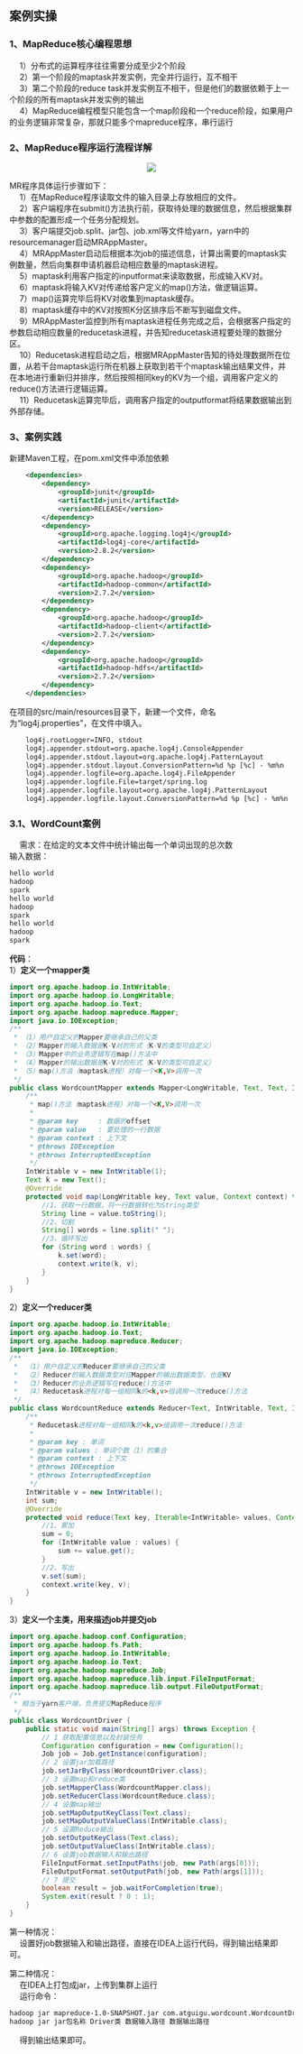 ## 案例实操
### 1、MapReduce核心编程思想
&emsp; 1）分布式的运算程序往往需要分成至少2个阶段  
&emsp; 2）第一个阶段的maptask并发实例，完全并行运行，互不相干  
&emsp; 3）第二个阶段的reduce task并发实例互不相干，但是他们的数据依赖于上一个阶段的所有maptask并发实例的输出    
&emsp; 4）MapReduce编程模型只能包含一个map阶段和一个reduce阶段，如果用户的业务逻辑非常复杂，那就只能多个mapreduce程序，串行运行  

### 2、MapReduce程序运行流程详解  
<p align="center">
<img src="https://github.com/Dr11ft/BigDataGuide/blob/master/Pics/Hadoop%E6%96%87%E6%A1%A3Pics/MapReduce/MapReduce%E7%A8%8B%E5%BA%8F%E8%BF%90%E8%A1%8C%E6%B5%81%E7%A8%8B%E8%AF%A6%E8%A7%A3.png"/>  
<p align="center">
</p>
</p>  

MR程序具体运行步骤如下：  
&emsp; 1）在MapReduce程序读取文件的输入目录上存放相应的文件。  
&emsp; 2）客户端程序在submit()方法执行前，获取待处理的数据信息，然后根据集群中参数的配置形成一个任务分配规划。   
&emsp; 3）客户端提交job.split、jar包、job.xml等文件给yarn，yarn中的resourcemanager启动MRAppMaster。   
&emsp; 4）MRAppMaster启动后根据本次job的描述信息，计算出需要的maptask实例数量，然后向集群申请机器启动相应数量的maptask进程。   
&emsp; 5）maptask利用客户指定的inputformat来读取数据，形成输入KV对。   
&emsp; 6）maptask将输入KV对传递给客户定义的map()方法，做逻辑运算。   
&emsp; 7）map()运算完毕后将KV对收集到maptask缓存。  
&emsp; 8）maptask缓存中的KV对按照K分区排序后不断写到磁盘文件。   
&emsp; 9）MRAppMaster监控到所有maptask进程任务完成之后，会根据客户指定的参数启动相应数量的reducetask进程，并告知reducetask进程要处理的数据分区。   
&emsp; 10）Reducetask进程启动之后，根据MRAppMaster告知的待处理数据所在位置，从若干台maptask运行所在机器上获取到若干个maptask输出结果文件，并在本地进行重新归并排序，然后按照相同key的KV为一个组，调用客户定义的reduce()方法进行逻辑运算。   
&emsp; 11）Reducetask运算完毕后，调用客户指定的outputformat将结果数据输出到外部存储。  

### 3、案例实践  
新建Maven工程，在pom.xml文件中添加依赖
```xml
    <dependencies>
        <dependency>
            <groupId>junit</groupId>
            <artifactId>junit</artifactId>
            <version>RELEASE</version>
        </dependency>
        <dependency>
            <groupId>org.apache.logging.log4j</groupId>
            <artifactId>log4j-core</artifactId>
            <version>2.8.2</version>
        </dependency>
        <dependency>
            <groupId>org.apache.hadoop</groupId>
            <artifactId>hadoop-common</artifactId>
            <version>2.7.2</version>
        </dependency>
        <dependency>
            <groupId>org.apache.hadoop</groupId>
            <artifactId>hadoop-client</artifactId>
            <version>2.7.2</version>
        </dependency>
        <dependency>
            <groupId>org.apache.hadoop</groupId>
            <artifactId>hadoop-hdfs</artifactId>
            <version>2.7.2</version>
        </dependency>
    </dependencies>
```  

在项目的src/main/resources目录下，新建一个文件，命名为“log4j.properties”，在文件中填入。  
```xml
    log4j.rootLogger=INFO, stdout
    log4j.appender.stdout=org.apache.log4j.ConsoleAppender 
    log4j.appender.stdout.layout=org.apache.log4j.PatternLayout 
    log4j.appender.stdout.layout.ConversionPattern=%d %p [%c] - %m%n
    log4j.appender.logfile=org.apache.log4j.FileAppender 
    log4j.appender.logfile.File=target/spring.log 
    log4j.appender.logfile.layout=org.apache.log4j.PatternLayout 
    log4j.appender.logfile.layout.ConversionPattern=%d %p [%c] - %m%n
```  

### 3.1、WordCount案例
&emsp; 需求：在给定的文本文件中统计输出每一个单词出现的总次数  
输入数据：  
```xml
hello world
hadoop
spark
hello world
hadoop
spark
hello world
hadoop
spark
```  

**代码**：  
1）**定义一个mapper类**  
```java
import org.apache.hadoop.io.IntWritable;
import org.apache.hadoop.io.LongWritable;
import org.apache.hadoop.io.Text;
import org.apache.hadoop.mapreduce.Mapper;
import java.io.IOException;
/**
 * （1）用户自定义的Mapper要继承自己的父类
 * （2）Mapper的输入数据是K-V对的形式（K-V的类型可自定义）
 * （3）Mapper中的业务逻辑写在map()方法中
 * （4）Mapper的输出数据是K-V对的形式（K-V的类型可自定义）
 * （5）map()方法（maptask进程）对每一个<K,V>调用一次
 */
public class WordcountMapper extends Mapper<LongWritable, Text, Text, IntWritable> {
    /**
     * map()方法（maptask进程）对每一个<K,V>调用一次
     *
     * @param key     : 数据的offset
     * @param value   : 要处理的一行数据
     * @param context : 上下文
     * @throws IOException
     * @throws InterruptedException
     */
    IntWritable v = new IntWritable(1);
    Text k = new Text();
    @Override
    protected void map(LongWritable key, Text value, Context context) throws IOException, InterruptedException {
        //1、获取一行数据，将一行数据转化为String类型
        String line = value.toString();
        //2、切割
        String[] words = line.split(" ");
        //3、循环写出
        for (String word : words) {
            k.set(word);
            context.write(k, v);
        }
    }
}
```  

2）**定义一个reducer类**  
```java
import org.apache.hadoop.io.IntWritable;
import org.apache.hadoop.io.Text;
import org.apache.hadoop.mapreduce.Reducer;
import java.io.IOException;
/**
 *  （1）用户自定义的Reducer要继承自己的父类
 *  （2）Reducer的输入数据类型对应Mapper的输出数据类型，也是KV
 *  （3）Reducer的业务逻辑写在reduce()方法中
 *  （4）Reducetask进程对每一组相同k的<k,v>组调用一次reduce()方法
 */
public class WordcountReduce extends Reducer<Text, IntWritable, Text, IntWritable> {
    /**
     * Reducetask进程对每一组相同k的<k,v>组调用一次reduce()方法
     *
     * @param key : 单词
     * @param values : 单词个数（1）的集合
     * @param context : 上下文
     * @throws IOException
     * @throws InterruptedException
     */
    IntWritable v = new IntWritable();
    int sum;
    @Override
    protected void reduce(Text key, Iterable<IntWritable> values, Context context) throws IOException, InterruptedException {
        //1、累加
        sum = 0;
        for (IntWritable value : values) {
            sum += value.get();
        }
        //2、写出
        v.set(sum);
        context.write(key, v);
    }
}
```  

3）**定义一个主类，用来描述job并提交job**  
```java
import org.apache.hadoop.conf.Configuration;
import org.apache.hadoop.fs.Path;
import org.apache.hadoop.io.IntWritable;
import org.apache.hadoop.io.Text;
import org.apache.hadoop.mapreduce.Job;
import org.apache.hadoop.mapreduce.lib.input.FileInputFormat;
import org.apache.hadoop.mapreduce.lib.output.FileOutputFormat;
/**
 * 相当于yarn客户端，负责提交MapReduce程序
 */
public class WordcountDriver {
    public static void main(String[] args) throws Exception {
        // 1 获取配置信息以及封装任务
        Configuration configuration = new Configuration();
        Job job = Job.getInstance(configuration);
        // 2 设置jar加载路径
        job.setJarByClass(WordcountDriver.class);
        // 3 设置map和reduce类
        job.setMapperClass(WordcountMapper.class);
        job.setReducerClass(WordcountReduce.class);
        // 4 设置map输出
        job.setMapOutputKeyClass(Text.class);
        job.setMapOutputValueClass(IntWritable.class);
        // 5 设置Reduce输出
        job.setOutputKeyClass(Text.class);
        job.setOutputValueClass(IntWritable.class);
        // 6 设置job数据输入和输出路径
        FileInputFormat.setInputPaths(job, new Path(args[0]));
        FileOutputFormat.setOutputPath(job, new Path(args[1]));
        // 7 提交
        boolean result = job.waitForCompletion(true);
        System.exit(result ? 0 : 1);
    }
}
```  

第一种情况：  
&emsp; 设置好job数据输入和输出路径，直接在IDEA上运行代码，得到输出结果即可。  
  
第二种情况：  
&emsp; 在IDEA上打包成jar，上传到集群上运行  
&emsp; 运行命令：  
```xml
hadoop jar mapreduce-1.0-SNAPSHOT.jar com.atguigu.wordcount.WordcountDriver /user/atguigu/wc/input/hello.txt /user/atguigu/wc/output
hadoop jar jar包名称 Driver类 数据输入路径 数据输出路径
```
&emsp; 得到输出结果即可。  








